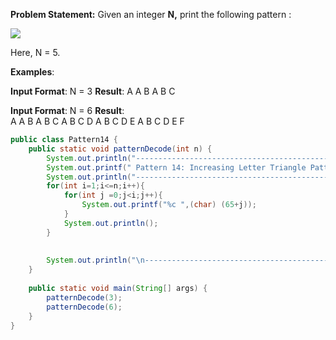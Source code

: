 **Problem Statement:** Given an integer **N,** print the following pattern : 

![](https://static.takeuforward.org/wp/uploads/2023/02/image-18.png)

Here, N = 5.

**Examples**:

**Input Format**: N = 3
**Result**: 
A
A B
A B C

**Input Format**: N = 6
**Result**:   
A
A B
A B C
A B C D
A B C D E
A B C D E F

```java
public class Pattern14 {  
    public static void patternDecode(int n) {  
        System.out.println("---------------------------------------------------");  
        System.out.printf(" Pattern 14: Increasing Letter Triangle Pattern -> %d\n", n);  
        System.out.println("--------------------------------------------------");  
        for(int i=1;i<=n;i++){  
            for(int j =0;j<i;j++){  
                System.out.printf("%c ",(char) (65+j));  
            }  
            System.out.println();  
        }  
  
  
        System.out.println("\n-------------------------------------------------\n");  
    }  
  
    public static void main(String[] args) {  
        patternDecode(3);  
        patternDecode(6);  
    }  
}
```